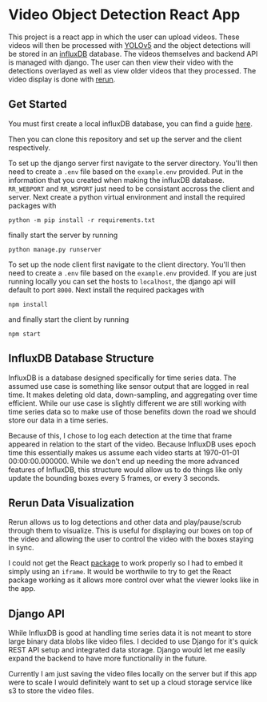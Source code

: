 # Video Object Detection React App

This project is a react app in which the user can upload videos. These videos will then be processed with [YOLOv5](https://github.com/ultralytics/yolov5) and the object detections will be stored in an [influxDB](https://www.influxdata.com/) database. The videos themselves and backend API is managed with django. The user can then view their video with the detections overlayed as well as view older videos that they processed. The video display is done with [rerun](https://www.rerun.io/).

## Get Started

You must first create a local influxDB database, you can find a guide [here](https://docs.influxdata.com/influxdb/v2/get-started/).

Then you can clone this repository and set up the server and the client respectively.

To set up the django server first navigate to the server directory. You'll then need to create a `.env` file based on the `example.env` provided. Put in the information that you created when making the influxDB database. `RR_WEBPORT` and `RR_WSPORT` just need to be consistant accross the client and server. Next create a python virtual environment and install the required packages with 
```
python -m pip install -r requirements.txt
``` 
finally start the server by running 
```
python manage.py runserver
```

To set up the node client first navigate to the client directory. You'll then need to create a `.env` file based on the `example.env` provided. If you are just running locally you can set the hosts to `localhost`, the django api will default to port `8000`. Next install the required packages with 
```
npm install
``` 
and finally start the client by running 
```
npm start
```

## InfluxDB Database Structure

InfluxDB is a database designed specifically for time series data. The assumed use case is something like sensor output that are logged in real time. It makes deleting old data, down-sampling, and aggregating over time efficient. While our use case is slightly different we are still working with time series data so to make use of those benefits down the road we should store our data in a time series.

Because of this, I chose to log each detection at the time that frame appeared in relation to the start of the video. Because InfluxDB uses epoch time this essentially makes us assume each video starts at 1970-01-01 00:00:00.000000. While we don't end up needing the more advanced features of InfluxDB, this structure would allow us to do things like only update the bounding boxes every 5 frames, or every 3 seconds.

## Rerun Data Visualization

Rerun allows us to log detections and other data and play/pause/scrub through them to visualize. This is useful for displaying our boxes on top of the video and allowing the user to control the video with the boxes staying in sync.

I could not get the React [package](https://www.npmjs.com/package/@rerun-io/web-viewer-react) to work properly so I had to embed it simply using an `iframe`. It would be worthwile to try to get the React package working as it allows more control over what the viewer looks like in the app.

## Django API

While InfluxDB is good at handling time series data it is not meant to store large binary data blobs like video files. I decided to use Django for it's quick REST API setup and integrated data storage. Django would let me easily expand the backend to have more functionalily in the future.

Currently I am just saving the video files locally on the server but if this app were to scale I would definitely want to set up a cloud storage service like s3 to store the video files.